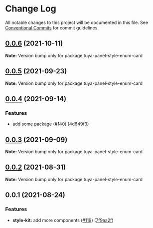 # Change Log

All notable changes to this project will be documented in this file.
See [Conventional Commits](https://conventionalcommits.org) for commit guidelines.

## [0.0.6](https://github.com/tuya/tuya-panel-kit/compare/tuya-panel-style-enum-card@0.0.5...tuya-panel-style-enum-card@0.0.6) (2021-10-11)

**Note:** Version bump only for package tuya-panel-style-enum-card





## [0.0.5](https://github.com/tuya/tuya-panel-kit/compare/tuya-panel-style-enum-card@0.0.4...tuya-panel-style-enum-card@0.0.5) (2021-09-23)

**Note:** Version bump only for package tuya-panel-style-enum-card





## [0.0.4](https://github.com/tuya/tuya-panel-kit/compare/tuya-panel-style-enum-card@0.0.3...tuya-panel-style-enum-card@0.0.4) (2021-09-14)


### Features

* add some package ([#140](https://github.com/tuya/tuya-panel-kit/issues/140)) ([4d649f3](https://github.com/tuya/tuya-panel-kit/commit/4d649f3020ac96bc9aa16c0d27f925b13244317c))





## [0.0.3](https://github.com/tuya/tuya-panel-kit/compare/tuya-panel-style-enum-card@0.0.2...tuya-panel-style-enum-card@0.0.3) (2021-09-09)

**Note:** Version bump only for package tuya-panel-style-enum-card





## [0.0.2](https://github.com/tuya/tuya-panel-kit/compare/tuya-panel-style-enum-card@0.0.1...tuya-panel-style-enum-card@0.0.2) (2021-08-31)

**Note:** Version bump only for package tuya-panel-style-enum-card





## 0.0.1 (2021-08-24)


### Features

* **style-kit:** add more components ([#119](https://github.com/tuya/tuya-panel-kit/issues/119)) ([7f9aa2f](https://github.com/tuya/tuya-panel-kit/commit/7f9aa2fecf01c73760eeb88fcc09703ccef3afca))
